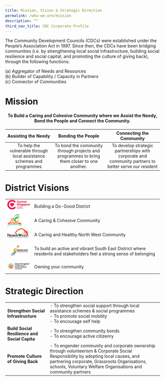 ```yaml
---
title: Mission, Vision & Strategic Direction
permalink: /who-we-are/mission
description: ""
third_nav_title: CDC Corporate Profile
---
```

The Community Development Councils (CDCs) were established under the People’s Association Act in 1997. Since then, the CDCs have been bridging communities (i.e. by strengthening local social infrastructure, building social resilience and social capital, and promoting the culture of giving back), through the following functions:

(a) Aggregator of Needs and Resources <br>
(b) Builder of Capability / Capacity in Partners <br>
(c) Connector of Communities 

# Mission
#### <center>To Build a Caring and Cohesive Community where we Assist the Needy, Bond the People and Connect the Community.</center>



| <center>Assisting the Needy </center> | <center>Bonding the People</center> | <center>Connecting the Community</center> |
| -------- | -------- | -------- |
| <center>To help the vulnerable through local assistance schemes and programmes </center>    | <center>To bond the community through projects and programmes to bring them closer to one another.</center> | <center>To develop strategic partnerships with corporate and community partners to better serve our resident    </center> |


# District Visions


| | |
| -------- | -------- | 
| ![CSCDC](/images/CDC%20Logos/01.png) | Building a Do-Good District |
| ![NECDC](/images/CDC%20Logos/02.png) | A Caring & Cohesive Community     |
| ![NWCDC](/images/CDC%20Logos/03.png)| A Caring and Healthy North West Community | 
| ![SECDC](/images/CDC%20Logos/south-east-cdc-(1).jpg) | To build an active and vibrant South East District where residents and stakeholders feel a strong sense of belonging   |
| ![SWCDC](/images/CDC%20Logos/sw_cdc_logo_fa-1-(1).png) | Owning your community     |

# Strategic Direction


| | |
| -------- | -------- |  
| <strong>Strengthen Social Infrastructure </strong>| - To strengthen social support through local assistance schemes & social programmes <br>- To promote social mobility <br>- To encourage self help |
| <strong>Build Social Resilience and Social Capita</strong>| - To strengthen community bonds <br>- To encourage active citizenry |
| <strong>Promote Culture of Giving Back</strong>|  - To engender community and corporate ownership through volunteerism & Corporate Social Responsibility by adopting local causes, and partnering corporate, Grassroots Organisations, schools, Voluntary Welfare Organisations and community partners |